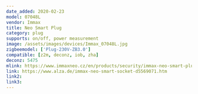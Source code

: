 ```yaml
---
date_added: 2020-02-23
model: 07048L
vendor: Immax
title: Neo Smart Plug
category: plug
supports: on/off, power measurement
image: /assets/images/devices/Immax_07048L.jpg
zigbeemodel: ['Plug-230V-ZB3.0']
compatible: [z2m, deconz, iob, zha]
deconz: 5475
mlink: https://www.immaxneo.cz/en/products/security/immax-neo-smart-plug/
link: https://www.alza.de/immax-neo-smart-socket-d5569071.htm
link2: 
link3: 
---
```


